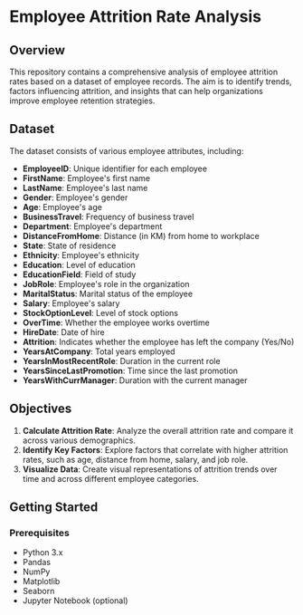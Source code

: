 # Employee Attrition Rate Analysis

## Overview

This repository contains a comprehensive analysis of employee attrition rates based on a dataset of employee records. The aim is to identify trends, factors influencing attrition, and insights that can help organizations improve employee retention strategies.

## Dataset

The dataset consists of various employee attributes, including:

- **EmployeeID**: Unique identifier for each employee
- **FirstName**: Employee's first name
- **LastName**: Employee's last name
- **Gender**: Employee's gender
- **Age**: Employee's age
- **BusinessTravel**: Frequency of business travel
- **Department**: Employee's department
- **DistanceFromHome**: Distance (in KM) from home to workplace
- **State**: State of residence
- **Ethnicity**: Employee's ethnicity
- **Education**: Level of education
- **EducationField**: Field of study
- **JobRole**: Employee's role in the organization
- **MaritalStatus**: Marital status of the employee
- **Salary**: Employee's salary
- **StockOptionLevel**: Level of stock options
- **OverTime**: Whether the employee works overtime
- **HireDate**: Date of hire
- **Attrition**: Indicates whether the employee has left the company (Yes/No)
- **YearsAtCompany**: Total years employed
- **YearsInMostRecentRole**: Duration in the current role
- **YearsSinceLastPromotion**: Time since the last promotion
- **YearsWithCurrManager**: Duration with the current manager

## Objectives

1. **Calculate Attrition Rate**: Analyze the overall attrition rate and compare it across various demographics.
2. **Identify Key Factors**: Explore factors that correlate with higher attrition rates, such as age, distance from home, salary, and job role.
3. **Visualize Data**: Create visual representations of attrition trends over time and across different employee categories.

## Getting Started

### Prerequisites

- Python 3.x
- Pandas
- NumPy
- Matplotlib
- Seaborn
- Jupyter Notebook (optional)
